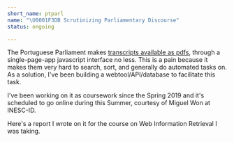 ```yaml
---
short_name: ptparl
name: "\U0001F3DB Scrutinizing Parliamentary Discourse"
status: ongoing

---
```

The Portuguese Parliament makes [transcripts available as pdfs](https://www.parlamento.pt/DAR/Paginas/DAR1Serie.aspx), through a single-page-app javascript interface no less. This is a pain because it makes them very hard to search, sort, and generally do automated tasks on. As a solution, I've been building a webtool/API/database to facilitate this task. 

I've been working on it as coursework since the Spring 2019 and it's scheduled to go online during this Summer, courtesy of Miguel Won at INESC-ID.

Here's a report I wrote on it for the course on Web Information Retrieval I was taking.
